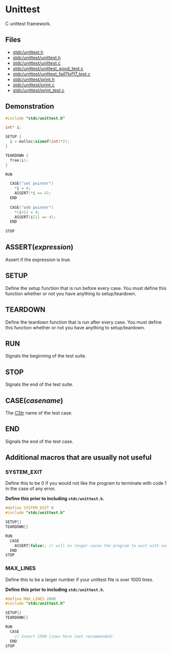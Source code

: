 # Unittest

C unittest framework.

## Files
 * [stdc/unittest.h](../stdc/unittest.h)
 * [stdc/unittest/unittest.h](../stdc/unittest/unittest.h)
 * [stdc/unittest/unittest.c](../stdc/unittest/unittest.c)
 * [stdc/unittest/unittest_good_test.c](../stdc/unittest/unittest_good_test.c)
 * [stdc/unittest/unittest_fail11of17_test.c](../stdc/unittest/unittest_fail11of17_test.c)
 * [stdc/unittest/print.h](../stdc/unittest/print.h)
 * [stdc/unittest/print.c](../stdc/unittest/print.c)
 * [stdc/unittest/print_test.c](../stdc/unittest/print_test.c)

## Demonstration
```c
#include "stdc/unittest.h"

int* i;

SETUP {
  i = malloc(sizeof(int)*2);
}

TEARDOWN {
  free(i);
}

RUN

  CASE("set pointer")
    *i = 4;
    ASSERT(*i == 4);
  END
  
  CASE("add pointer")
    *(i+1) = 4;
    ASSERT(i[1] == 4);
  END
  
STOP
```

## ASSERT(_expression_)
Assert if the expression is true.

## SETUP
Define the setup function that is run before every case.
You must define this function whether or not you have anything to setup/teardown.

## TEARDOWN
Define the teardown function that is run after every case.
You must define this function whether or not you have anything to setup/teardown.

## RUN
Signals the beginning of the test suite.

## STOP
Signals the end of the test suite.

## CASE(_casename_)
The [CStr](../stdc/util/types.h) name of the test case.

## END
Signals the end of the test case.

## Additional macros that are usually not useful

### SYSTEM_EXIT
Define this to be 0 if you would not like the program to terminate with code 1 in the case of any error.

**Define this prior to including ```stdc/unittest.h```.**
```c
#define SYSTEM_EXIT 0
#include "stdc/unittest.h"

SETUP{}
TEARDOWN{}

RUN
  CASE
    ASSERT(false); // will no longer cause the program to exit with code 1.
  END
STOP
```

### MAX_LINES
Define this to be a larger number if your unittest file is over 1000 lines.

**Define this prior to including ```stdc/unittest.h```.**
```c
#define MAX_LINES 2000
#include "stdc/unittest.h"

SETUP{}
TEARDOWN{}

RUN
  CASE
    // Insert 1500 lines here (not recommended).
  END
STOP
```
